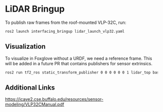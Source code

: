 # LiDAR Bringup

To publish raw frames from the roof-mounted VLP-32C, run:

```sh
ros2 launch interfacing_bringup lidar_launch_vlp32.yaml
```

## Visualization

To visualize in Foxglove without a URDF, we need a reference frame. This will be added in a future PR that contains publishers for sensor extrinsics.

```sh
ros2 run tf2_ros static_transform_publisher 0 0 0 0 0 0 1 lidar_top base_link
```

## Additional Links

https://icave2.cse.buffalo.edu/resources/sensor-modeling/VLP32CManual.pdf
